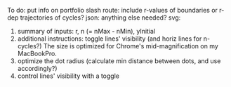 To do:
put info on portfolio
slash route: include r-values of boundaries or r-dep trajectories of cycles?
json: anything else needed?
svg:
1) summary of inputs: r, n (= nMax - nMin), yInitial
2) additional instructions:
    toggle lines' visibility (and horiz lines for n-cycles?)
    The size is optimized for Chrome's mid-magnification on my MacBookPro.
3) optimize the dot radius (calculate min distance between dots, and use accordingly?)
4) control lines' visibility with a toggle
